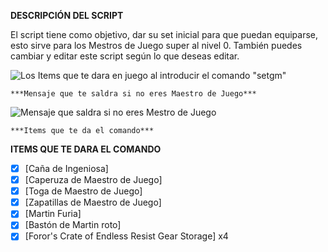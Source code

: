 **DESCRIPCIÓN DEL SCRIPT**

El script tiene como objetivo, dar su set inicial para que puedan equiparse, esto sirve para los Mestros de Juego super al nivel 0. También puedes cambiar y editar este script según lo que deseas editar.

![Los Items que te dara en juego al introducir el comando "setgm"](https://i.postimg.cc/J47xND8W/Screenshot-4.png)

```***Mensaje que te saldra si no eres Maestro de Juego***```

![Mensaje que saldra si no eres Mestro de Juego](https://i.postimg.cc/vT0Wqhyw/Screenshot-5.png)

```***Items que te da el comando***```

**ITEMS QUE TE DARA EL COMANDO**
- [x]  [Caña de Ingeniosa]
- [x]  [Caperuza de Maestro de Juego]
- [x]  [Toga de Maestro de Juego]
- [x]  [Zapatillas de Maestro de Juego]
- [x]  [Martin Furia]
- [x]  [Bastón de Martin roto]
- [x]  [Foror's Crate of Endless Resist Gear Storage] x4
